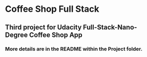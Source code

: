 
# Coffee Shop Full Stack
## Third project for Udacity Full-Stack-Nano-Degree Coffee Shop App
### More details are in the README within the Project folder.
